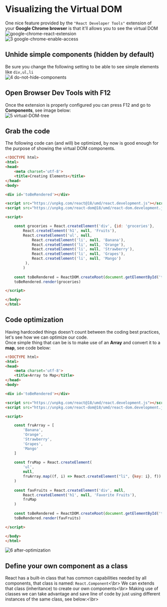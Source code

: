 # Visualizing the Virtual DOM
One nice feature provided by the `"React Developer Tools"` extension of your **Google Chrome browser** is that it'll allows you to see the virtual DOM</br>
![google-chrome-react-extension](https://github.com/danielurra/react/assets/51704179/bb9713bc-b024-4169-b52b-339a8c658e87)</br>
![3 google-chrome-enable-access](https://github.com/danielurra/react/assets/51704179/e39d9d79-51fb-49c1-890d-35aa7b81a9cb)</br>
## Unhide simple components (hidden by default)
Be sure you change the following setting to be able to see simple elements like `div,ul,li`</br>
![4 do-not-hide-components](https://github.com/danielurra/react/assets/51704179/ed6beaae-ae54-4198-90d4-69351ba1a4da)</br>
## Open Browser Dev Tools with F12
Once the extension is properly configured you can press F12 and go to **Components**, see image below:</br>
![5 virtual-DOM-tree](https://github.com/danielurra/react/assets/51704179/89454a93-3bf7-4808-bb06-db5943229d48)</br>
## Grab the code
The following code can (and will) be optimized, by now is good enough for the purpose of showing the virtual DOM components.</br>
```html
<!DOCTYPE html>
<html>
<head>
    <meta charset='utf-8'>
    <title>Creating Elements</title>
</head>
<body>

<div id='toBeRendered'></div>

<script src="https://unpkg.com/react@18/umd/react.development.js"></script>
<script src="https://unpkg.com/react-dom@18/umd/react-dom.development.js"></script>

<script>

    const groceries = React.createElement('div', {id: 'groceries'},
        React.createElement('h1', null, 'Fruits'),
        React.createElement('ul', null,
            React.createElement('li', null, 'Banana'),
            React.createElement('li', null, 'Orange'),
            React.createElement('li', null, 'Strawberry'),
            React.createElement('li', null, 'Grapes'),
            React.createElement('li', null, 'Mango')
         ),
        )
       
    const toBeRendered = ReactDOM.createRoot(document.getElementById('toBeRendered'))
    toBeRendered.render(groceries)

</script>

</body>
</html>

```
## Code optimization
Having hardcoded things doesn't count between the coding best practices, let's see how we can optimize our code.</br>
Once simple thing that can be is to make use of an **Array** and convert it to a **map**, see code below:
```html
<!DOCTYPE html>
<html>
<head>
    <meta charset='utf-8'>
    <title>Array to Map</title>
</head>
<body>

<div id='toBeRendered'></div>

<script src="https://unpkg.com/react@18/umd/react.development.js"></script>
<script src="https://unpkg.com/react-dom@18/umd/react-dom.development.js"></script>

<script>

    const fruArray = [
        'Banana',
        'Orange',
        'Strawberry',
        'Grapes',
        'Mango'
    ]
    
    const fruMap = React.createElement(
        'ul', 
        null, 
        fruArray.map((f, i) => React.createElement("li", {key: i}, f))
    )
    
    const favFruits = React.createElement('div', null,
        React.createElement('h1', null, 'Favorite Fruits'),
        fruMap
    )
    
    const toBeRendered = ReactDOM.createRoot(document.getElementById('toBeRendered'))
    toBeRendered.render(favFruits)

</script>

</body>
</html>

```
![6 after-optimization](https://github.com/danielurra/react/assets/51704179/c9621244-26b1-44ee-88b4-62c683937fa4)</br>
## Define your own component as a class
React has a built-in class that has common capabilities needed by all components, that class is named: `React.Component`<\br>
We can extends that class (inheritance) to create our own components<\br>
Making use of classes we can take advantage and save line of code by just using different instances of the same class, see below:<\br>



